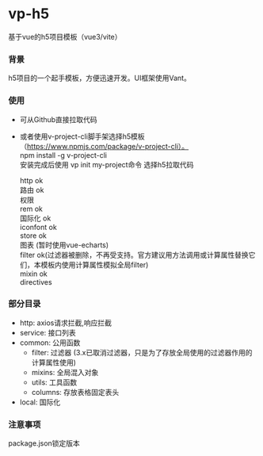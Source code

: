 # vp-h5
基于vue的h5项目模板（vue3/vite）

### 背景
h5项目的一个起手模板，方便迅速开发。UI框架使用Vant。

### 使用
* 可从Github直接拉取代码
* 或者使用v-project-cli脚手架选择h5模板（https://www.npmjs.com/package/v-project-cli）。<br/>
  npm install -g v-project-cli <br/>
  安装完成后使用 vp init my-project命令 选择h5拉取代码<br/>

  http ok<br/>
  路由 ok<br/>
  权限 <br/>
  rem ok<br/>
  国际化 ok <br/>
  iconfont ok <br/>
  store ok<br/>
  图表 (暂时使用vue-echarts) <br/>
  filter ok(过滤器被删除，不再受支持。官方建议用方法调用或计算属性替换它们，本模板内使用计算属性模拟全局filter)<br/>
  mixin ok<br/>
  directives <br/>

### 部分目录
* http: axios请求拦截,响应拦截
* service: 接口列表
* common: 公用函数
  * filter: 过滤器 (3.x已取消过滤器，只是为了存放全局使用的过滤器作用的计算属性使用)
  * mixins: 全局混入对象
  * utils: 工具函数
  * columns: 存放表格固定表头
* local: 国际化

### 注意事项
package.json锁定版本
